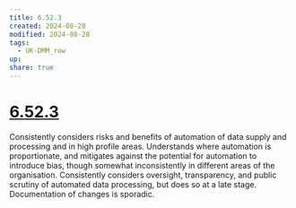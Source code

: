 ```yaml
---
title: 6.52.3
created: 2024-08-28
modified: 2024-08-28
tags:
  - UK-DMM_row
up: 
share: true
---
```

# [6.52.3](6.52.3.md)

Consistently considers risks and benefits of automation of data supply and processing and in high profile areas. Understands where automation is proportionate, and mitigates against the potential for automation to introduce bias, though somewhat inconsistently in different areas of the organisation. Consistently considers oversight, transparency, and public scrutiny of automated data processing, but does so at a late stage. Documentation of changes is sporadic.
